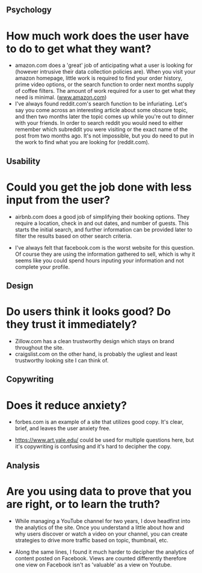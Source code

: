 ## Psychology
# __How much work does the user have to do to get what they want?__
* amazon.com does a 'great' job of anticipating what a user is looking for (however intrusive their data collection policies are). When you visit your amazon homepage, little work is required to find your order history, prime video options, or the search function to order next months supply of coffee filters. The amount of work required for a user to get what they need is minimal. (www.amazon.com)
* I've always found reddit.com's search function to be infuriating. Let's say you come across an interesting article about some obscure topic, and then two months later the topic comes up while you're out to dinner with your friends. In order to search reddit you would need to either remember which subreddit you were visiting or the exact name of the post from two months ago. It's not impossible, but you do need to put in the work to find what you are looking for (reddit.com).

## Usability
# __Could you get the job done with less input from the user?__
* airbnb.com does a good job of simplifying their booking options. They require a location, check in and out dates, and number of guests. This starts the initial search, and further information can be provided later to filter the results based on other search criteria.

* I've always felt that facebook.com is the worst website for this question. Of course they are using the information gathered to sell, which is why it seems like you could spend hours inputing your information and not complete your profile.

## Design
# __Do users think it looks good? Do they trust it immediately?__
* Zillow.com has a clean trustworthy design which stays on brand throughout the site.
* craigslist.com on the other hand, is probably the ugliest and least trustworthy looking site I can think of.

## Copywriting
# __Does it reduce anxiety?__
* forbes.com is an example of a site that utilizes good copy. It's clear, brief, and leaves the user anxiety free.

* https://www.art.yale.edu/ could be used for multiple questions here, but it's copywriting is confusing and it's hard to decipher the copy.


## Analysis
# __Are you using data to prove that you are right, or to learn the truth?__
* While managing a YouTube channel for two years, I dove headfirst into the analytics of the site. Once you understand a little about how and why users discover or watch a video on your channel, you can create strategies to drive more traffic based on topic, thumbnail, etc.

* Along the same lines, I found it much harder to decipher the analytics of content posted on Facebook. Views are counted differently therefore one view on Facebook isn't as 'valuable' as a view on Youtube.
